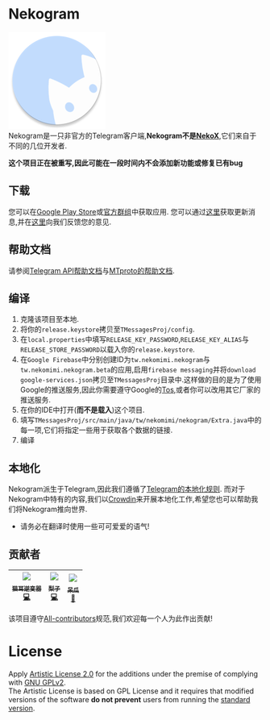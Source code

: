 # Nekogram
![Logo](https://github.com/CharlotteFallices/Nekogram/blob/master/TMessagesProj/src/main/res/mipmap-xxxhdpi/ic_launcher.png?raw=true)  
Nekogram是一只非官方的Telegram客户端,**Nekogram不是[NekoX](https://github.com/NekoX-Dev/NekoX)**,它们来自于不同的几位开发者.

**这个项目正在被重写,因此可能在一段时间内不会添加新功能或修复已有bug**

## 下载
您可以在[Google Play Store](https://play.google.com/store/apps/details?id=tw.nekomimi.nekogram)或[官方群组](https://t.me/NekogramAPKs)中获取应用.
您可以通过[这里](https://t.me/zuragram)获取更新消息,并在[这里](https://gitlab.com/Nekogram/Nekogram/-/issues)向我们反馈您的意见.

## 帮助文档

请参阅[Telegram API帮助文档](https://core.telegram.org/api)与[MTproto的帮助文档](https://core.telegram.org/mtproto).

## 编译

1. 克隆该项目至本地.
2. 将你的`release.keystore`拷贝至`TMessagesProj/config`.
3. 在`local.properties`中填写`RELEASE_KEY_PASSWORD`,`RELEASE_KEY_ALIAS`与`RELEASE_STORE_PASSWORD`以载入你的`release.keystore`.
4. 在`Google Firebase`中分别创建ID为`tw.nekomimi.nekogram`与`tw.nekomimi.nekogram.beta`的应用,启用`firebase messaging`并将`download google-services.json`拷贝至`TMessagesProj`目录中.这样做的目的是为了使用Google的推送服务,因此你需要遵守Google的[Tos](https://firebase.google.com/terms/),或者你可以改用其它厂家的推送服务.
5. 在你的IDE中打开(**而不是载入**)这个项目.
6. 填写`TMessagesProj/src/main/java/tw/nekomimi/nekogram/Extra.java`中的每一项,它们将指定一些用于获取各个数据的链接.
7. 编译

## 本地化

Nekogram派生于Telegram,因此我们遵循了[Telegram的本地化规则](https://translations.telegram.org/en/android/).
而对于Nekogram中特有的内容,我们以[Crowdin](https://neko.crowdin.com/nekogram)来开展本地化工作,希望您也可以帮助我们将Nekogram推向世界.
- 请务必在翻译时使用一些可可爱爱的语气!

## 贡献者

<!-- ALL-CONTRIBUTORS-LIST:START - Do not remove or modify this section -->
| [<img src="https://secure.gravatar.com/avatar/9c9ca018719cd903fc16d6d0d81cf090" width="80px;"/><br /><sub>猫耳逆变器</sub>](https://github.com/NekoInverter)<br />[💻](https://github.com/Nekogram/Nekogram/commits?author=NekoInverter "Code") | [<img src="https://avatars1.githubusercontent.com/u/18373361?s=460&v=4" width="80px;"/><br /><sub>梨子</sub>](https://github.com/rikakomoe)<br />[💻](https://github.com/Nekogram/Nekogram/commits?author=rikakomoe "Code") | [<img src="https://i.loli.net/2020/01/17/e9Z5zkG7lNwUBPE.jpg" width="80px;"/><br /><sub>呆瓜</sub>](https://t.me/Duang)<br /> [🎨](#design-duang "Design") |
| :---: | :---: | :---: |
<!-- ALL-CONTRIBUTORS-LIST:END -->

该项目遵守[All-contributors](https://github.com/kentcdodds/all-contributors)规范,我们欢迎每一个人为此作出贡献!

# License

Apply [Artistic License 2.0](https://choosealicense.com/licenses/artistic-2.0) for the additions under the premise of complying with [GNU GPLv2](https://choosealicense.com/licenses/gpl-2.0).<br>
The Artistic License is based on GPL License and it requires that modified versions of the software **do not prevent** users from running the [standard version](gitlab.com/Nekogram/Nekogram).
